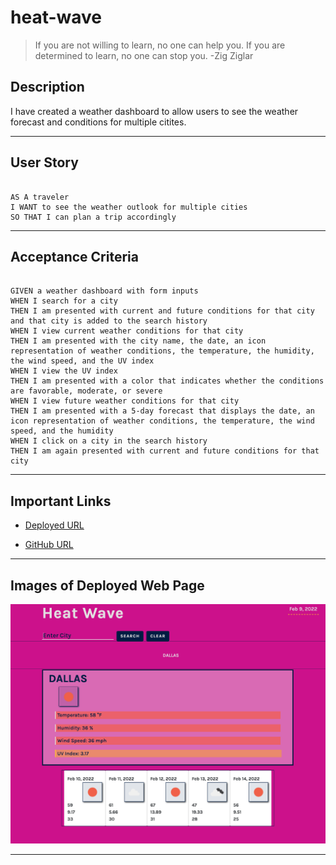 # heat-wave

> If you are not willing to learn, no one can help you. If you are determined to learn, no one can stop you. -Zig Ziglar

## Description

I have created a weather dashboard to allow users to see the weather forecast and conditions for multiple citites.

---

## User Story
```

AS A traveler
I WANT to see the weather outlook for multiple cities
SO THAT I can plan a trip accordingly 
```
---
## Acceptance Criteria
```

GIVEN a weather dashboard with form inputs
WHEN I search for a city
THEN I am presented with current and future conditions for that city and that city is added to the search history
WHEN I view current weather conditions for that city
THEN I am presented with the city name, the date, an icon representation of weather conditions, the temperature, the humidity, the wind speed, and the UV index
WHEN I view the UV index
THEN I am presented with a color that indicates whether the conditions are favorable, moderate, or severe
WHEN I view future weather conditions for that city
THEN I am presented with a 5-day forecast that displays the date, an icon representation of weather conditions, the temperature, the wind speed, and the humidity
WHEN I click on a city in the search history
THEN I am again presented with current and future conditions for that city
```
---



## Important Links

- [Deployed URL](https://caitlyn-griffing.github.io/heat-wave/)

- [GitHub URL](https://github.com/caitlyn-griffing/heat-wave)


---

## Images of Deployed Web Page

![Image 1](assets/images/heatwaveSS.png)

<!-- ![Image 2](assets/screenshotOptions.png) -->

<!-- ![Image 3](assets/screenshotPassword.png) -->

---
